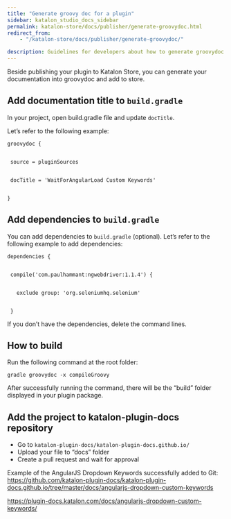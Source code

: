 ```yaml
---
title: "Generate groovy doc for a plugin"
sidebar: katalon_studio_docs_sidebar
permalink: katalon-store/docs/publisher/generate-groovydoc.html
redirect_from:
    - "/katalon-store/docs/publisher/generate-groovydoc/"

description: Guidelines for developers about how to generate groovydoc for a plugin
---
```

Beside publishing your plugin to Katalon Store, you can generate your documentation into groovydoc and add to store.

## Add documentation title to `build.gradle`

In your project, open build.gradle file and update `docTitle`.

Let’s refer to the following example:

```
groovydoc {


 source = pluginSources


 docTitle = 'WaitForAngularLoad Custom Keywords'


}
```

## Add dependencies to `build.gradle`

You can add dependencies to `build.gradle` (optional). 
Let’s refer to the following example to add dependencies:


```
dependencies {


 compile('com.paulhammant:ngwebdriver:1.1.4') {


   exclude group: 'org.seleniumhq.selenium'


 }
 ```
If you don’t have the dependencies, delete the command lines.


## How to build

Run the following command at the root folder:
```
gradle groovydoc -x compileGroovy
```

After successfully running the command, there will be the “build” folder displayed in your plugin package.

## Add the project to katalon-plugin-docs repository

* Go to `katalon-plugin-docs/katalon-plugin-docs.github.io/`
* Upload your file to “docs” folder
* Create a pull request and wait for approval

Example of the AngularJS Dropdown Keywords successfully added to Git: 
https://github.com/katalon-plugin-docs/katalon-plugin-docs.github.io/tree/master/docs/angularjs-dropdown-custom-keywords

https://plugin-docs.katalon.com/docs/angularjs-dropdown-custom-keywords/


